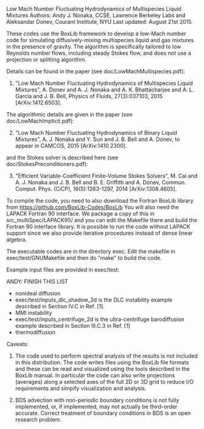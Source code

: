 Low Mach Number Fluctuating Hydrodynamics of Multispecies Liquid Mixtures
Authors: Andy J. Nonaka, CCSE, Lawrence Berkeley Labs and
         Aleksandar Donev, Courant Institute, NYU
Last updated: August 21st 2015

These codes use the BoxLib framework to develop a low-Mach number code for simulating diffusively-mixing multispecies liquid and gas mixtures in the presence of gravity. The algorithm is specifically tailored to low Reynolds number flows, including steady Stokes flow, and does not use a projection or splitting algorithm.

Details can be found in the paper (see doc/LowMachMultispecies.pdf):

1. "Low Mach Number Fluctuating Hydrodynamics of Multispecies Liquid Mixtures", A. Donev and A. J. Nonaka and A. K. Bhattacharjee and A. L. Garcia and J. B. Bell, Physics of Fluids, 27(3):037103, 2015 [ArXiv:1412.6503].

The algorithmic details are given in the paper (see doc/LowMachImplicit.pdf):

2. "Low Mach Number Fluctuating Hydrodynamics of Binary Liquid Mixtures", A. J. Nonaka and Y. Sun and J. B. Bell and A. Donev, to appear in CAMCOS, 2015 [ArXiv:1410.2300].

and the Stokes solver is described here (see doc/StokesPreconditioners.pdf):

3. "Efficient Variable-Coefficient Finite-Volume Stokes Solvers", M. Cai and A. J. Nonaka and J. B. Bell and B. E. Griffith and A. Donev, Commun. Comput. Phys. (CiCP), 16(5):1263-1297, 2014 [ArXiv:1308.4605].

To compile the code, you need to also download the Fortran BoxLib library from
https://github.com/BoxLib-Codes/BoxLib
You will also need the LAPACK Fortran 90 interface. We package a copy of this in
src_multiSpec/LAPACK95/
and you can edit the Makefile there and build the Fortran 90 interface library. It is possible to run the code without LAPACK support since we also provide iterative procedures instead of dense linear algebra.

The executable codes are in the directory exec. Edit the makefile in
exec/test/GNUMakefile
and then do "make" to build the code.

Example input files are provided in exec/test:

ANDY: FINISH THIS LIST
- nonideal diffusion
- exec/test/inputs_dlc_shadow_3d is the DLC instability example described in Section IV.C in Ref. [1].
- MMI instability
- exec/test/inputs_centrifuge_2d is the ultra-centrifuge barodiffusion example described in Section III.C.3 in Ref. [1]
- thermodiffusion


Caveats: 

1) The code used to perform spectral analysis of the results is not included in this distribution. The code writes files using the BoxLib file formats and these can be read and visualized using the tools described in the BoxLib manual. In particular the code can also write projections (averages) along a selected axes of the full 2D or 3D grid to reduce I/O requirements and simpify visualization and analysis.

2) BDS advection with non-periodic boundary conditions is not fully implemented, or, if implemented, may not actually be third-order accurate. Correct treatment of boundary conditions in BDS is an open research problem.


